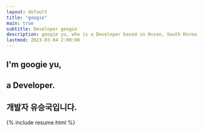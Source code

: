 ```yaml
---
layout: default
title: "googie"
main: true
subtitle: Developer googie
description: googie yu, who is a Developer based in Ansan, South Korea. | '유승국' 개발자입니다.
lastmod: 2023-03-04 2:00:00
---
```

<div class="intro-animation">
<section class="explanation">
    <h1 class="intro">
    I'm googie yu,
    </h1>
    <h1 class="intro">a Developer.
    </h1>
    <h2 class="intro">개발자 유승국입니다.</h2>
</section>
</div>
{% include resume.html %}
